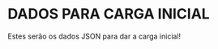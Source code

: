 DADOS PARA CARGA INICIAL
==========================

Estes serão os dados JSON para dar a carga inicial!